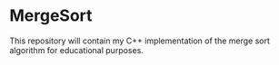 # MergeSort
This repository will contain my C++ implementation of the merge sort algorithm for educational purposes.
